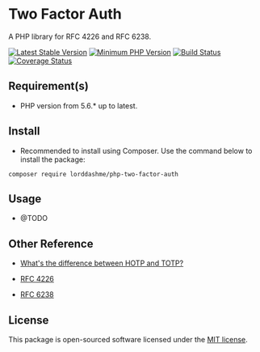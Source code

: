 # Two Factor Auth

A PHP library for RFC 4226 and RFC 6238.

[![Latest Stable Version](https://img.shields.io/packagist/v/lorddashme/php-two-factor-auth.svg?style=flat-square)](https://packagist.org/packages/lorddashme/php-two-factor-auth) [![Minimum PHP Version](https://img.shields.io/badge/php-%3E%3D%205.6-8892BF.svg?style=flat-square)](https://php.net/) [![Build Status](https://img.shields.io/travis/LordDashMe/php-two-factor-auth/master.svg?style=flat-square)](https://travis-ci.org/LordDashMe/php-two-factor-auth) [![Coverage Status](https://img.shields.io/coveralls/LordDashMe/php-two-factor-auth/master.svg?style=flat-square)](https://coveralls.io/github/LordDashMe/php-two-factor-auth?branch=master)

## Requirement(s)

- PHP version from 5.6.* up to latest.

## Install

- Recommended to install using Composer. Use the command below to install the package:

```text
composer require lorddashme/php-two-factor-auth
```

## Usage

- @TODO

## Other Reference

- [What's the difference between HOTP and TOTP?](https://www.microcosm.com/blog/hotp-totp-what-is-the-difference)

- [RFC 4226](https://tools.ietf.org/html/rfc4226)

- [RFC 6238](https://tools.ietf.org/html/rfc6238)

## License

This package is open-sourced software licensed under the [MIT license](https://opensource.org/licenses/MIT).
